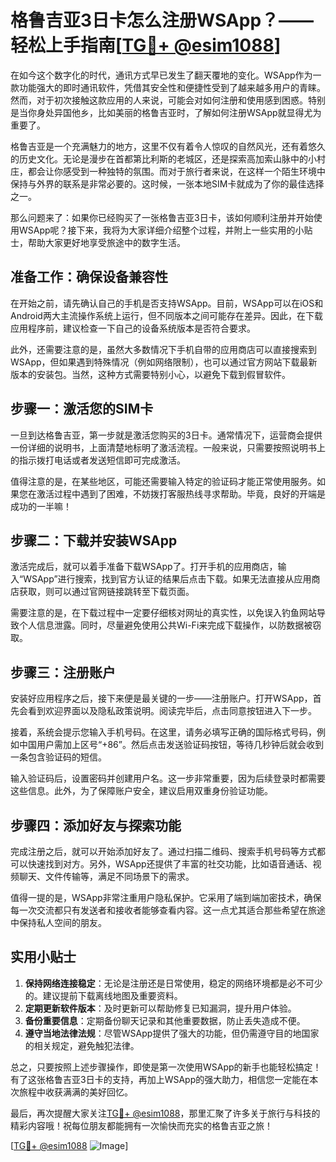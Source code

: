 # 格鲁吉亚3日卡怎么注册WSApp？——轻松上手指南[[TG💪+ @esim1088](https://t.me/s/esim1088)]

在如今这个数字化的时代，通讯方式早已发生了翻天覆地的变化。WSApp作为一款功能强大的即时通讯软件，凭借其安全性和便捷性受到了越来越多用户的青睐。然而，对于初次接触这款应用的人来说，可能会对如何注册和使用感到困惑。特别是当你身处异国他乡，比如美丽的格鲁吉亚时，了解如何注册WSApp就显得尤为重要了。

格鲁吉亚是一个充满魅力的地方，这里不仅有着令人惊叹的自然风光，还有着悠久的历史文化。无论是漫步在首都第比利斯的老城区，还是探索高加索山脉中的小村庄，都会让你感受到一种独特的氛围。而对于旅行者来说，在这样一个陌生环境中保持与外界的联系是非常必要的。这时候，一张本地SIM卡就成为了你的最佳选择之一。

那么问题来了：如果你已经购买了一张格鲁吉亚3日卡，该如何顺利注册并开始使用WSApp呢？接下来，我将为大家详细介绍整个过程，并附上一些实用的小贴士，帮助大家更好地享受旅途中的数字生活。

## 准备工作：确保设备兼容性

在开始之前，请先确认自己的手机是否支持WSApp。目前，WSApp可以在iOS和Android两大主流操作系统上运行，但不同版本之间可能存在差异。因此，在下载应用程序前，建议检查一下自己的设备系统版本是否符合要求。

此外，还需要注意的是，虽然大多数情况下手机自带的应用商店可以直接搜索到WSApp，但如果遇到特殊情况（例如网络限制），也可以通过官方网站下载最新版本的安装包。当然，这种方式需要特别小心，以避免下载到假冒软件。

## 步骤一：激活您的SIM卡

一旦到达格鲁吉亚，第一步就是激活您购买的3日卡。通常情况下，运营商会提供一份详细的说明书，上面清楚地标明了激活流程。一般来说，只需要按照说明书上的指示拨打电话或者发送短信即可完成激活。

值得注意的是，在某些地区，可能还需要输入特定的验证码才能正常使用服务。如果您在激活过程中遇到了困难，不妨拨打客服热线寻求帮助。毕竟，良好的开端是成功的一半嘛！

## 步骤二：下载并安装WSApp

激活完成后，就可以着手准备下载WSApp了。打开手机的应用商店，输入“WSApp”进行搜索，找到官方认证的结果后点击下载。如果无法直接从应用商店获取，则可以通过官网链接跳转至下载页面。

需要注意的是，在下载过程中一定要仔细核对网址的真实性，以免误入钓鱼网站导致个人信息泄露。同时，尽量避免使用公共Wi-Fi来完成下载操作，以防数据被窃取。

## 步骤三：注册账户

安装好应用程序之后，接下来便是最关键的一步——注册账户。打开WSApp，首先会看到欢迎界面以及隐私政策说明。阅读完毕后，点击同意按钮进入下一步。

接着，系统会提示您输入手机号码。在这里，请务必填写正确的国际格式号码，例如中国用户需加上区号“+86”。然后点击发送验证码按钮，等待几秒钟后就会收到一条包含验证码的短信。

输入验证码后，设置密码并创建用户名。这一步非常重要，因为后续登录时都需要这些信息。此外，为了保障账户安全，建议启用双重身份验证功能。

## 步骤四：添加好友与探索功能

完成注册之后，就可以开始添加好友了。通过扫描二维码、搜索手机号码等方式都可以快速找到对方。另外，WSApp还提供了丰富的社交功能，比如语音通话、视频聊天、文件传输等，满足不同场景下的需求。

值得一提的是，WSApp非常注重用户隐私保护。它采用了端到端加密技术，确保每一次交流都只有发送者和接收者能够查看内容。这一点尤其适合那些希望在旅途中保持私人空间的朋友。

## 实用小贴士

1. **保持网络连接稳定**：无论是注册还是日常使用，稳定的网络环境都是必不可少的。建议提前下载离线地图及重要资料。
2. **定期更新软件版本**：及时更新可以帮助修复已知漏洞，提升用户体验。
3. **备份重要信息**：定期备份聊天记录和其他重要数据，防止丢失造成不便。
4. **遵守当地法律法规**：尽管WSApp提供了强大的功能，但仍需遵守目的地国家的相关规定，避免触犯法律。

总之，只要按照上述步骤操作，即使是第一次使用WSApp的新手也能轻松搞定！有了这张格鲁吉亚3日卡的支持，再加上WSApp的强大助力，相信您一定能在本次旅程中收获满满的美好回忆。

最后，再次提醒大家关注[TG💪+ @esim1088](https://t.me/s/esim1088)，那里汇聚了许多关于旅行与科技的精彩内容哦！祝每位朋友都能拥有一次愉快而充实的格鲁吉亚之旅！

[[TG💪+ @esim1088](https://t.me/s/esim1088) ![Image](https://i.postimg.cc/4NQfJmqS/Snipaste-2025-05-13-00-14-12.png)]